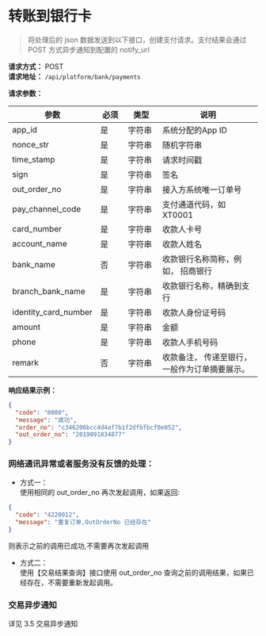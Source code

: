# 转账到银行卡

> 将处理后的 json 数据发送到以下接口，创建支付请求。支付结果会通过 POST 方式异步通知到配置的 notify_url

**请求方式：** POST <br>
**请求地址：** `/api/platform/bank/payments`<br>

<!-- **请求参数：**
``` json
{
  "account_name": "张三",
  "amount": "1223.56",
  "app_id": "1234567890",
  "branch_bank_name": "招商银行南山分行",
  "card_number": "6216261000000000018",
  "identity_card_number": "441283195508011086",
  "nonce_str": "WS4CUJC3FXQEHDNA",
  "phone": "15698238449",
  "time_stamp": "1563160034",
  "sign": "b8923de02a03d4391061f084038dc09aec550d25",
  "out_order_no": "2019091834877"
}
``` -->

**请求参数：**

| 参数 <div style="width: 80pt"></div> | 必须 <div style="width: 30pt"></div> | 类型 <div style="width: 40pt"></div> | 说明 |
| --- | --- | --- | --- |
| app_id | 是 | 字符串 | 系统分配的App ID |
| nonce_str | 是 | 字符串 | 随机字符串 |
| time_stamp | 是 | 字符串 | 请求时间戳 |
| sign | 是 | 字符串 | 签名 |
| out_order_no | 是 | 字符串 | 接入方系统唯一订单号 |
| pay_channel_code | 是 | 字符串 | 支付通道代码，如 XT0001 |
| card_number | 是 | 字符串 | 收款人卡号 |
| account_name | 是 | 字符串 | 收款人姓名 |
| bank_name | 否 | 字符串 | 收款银行名称简称，例如， 招商银行 |
| branch_bank_name | 是 | 字符串 | 收款银行名称，精确到支行 |
| identity_card_number | 是 | 字符串 | 收款人身份证号码 |
| amount | 是 | 字符串 | 金额 |
| phone | 是 | 字符串 | 收款人手机号码 |
| remark | 否 | 字符串 | 收款备注， 传递至银行， 一般作为订单摘要展示。 |

**响应结果示例：**

``` json
{
  "code": "0000",
  "message": "成功",
  "order_no": "c346206bcc4d4af7b1f2dfbfbcf0e052",
  "out_order_no": "2019091834877"
}
```

### 网络通讯异常或者服务没有反馈的处理：

- 方式一：<br>
使用相同的 out_order_no 再次发起调用，如果返回:
```json
{
  "code": "4220012",
  "message": "重复订单,OutOrderNo 已经存在"
}
```
则表示之前的调用已成功,不需要再次发起调用


- 方式二：<br>
使用【交易结果查询】接口使用 out_order_no 查询之前的调用结果，如果已经存在，不需要重新发起调用。

### 交易异步通知
详见 3.5 交易异步通知